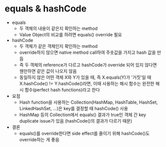 # equals & hashCode

- equals
  - 두 객체의 내용이 같은지 확인하는 method
  - Value Object의 비교를 하려면 equals() override 필요
- hashCode
  - 두 객체가 같은 객체인지 확인하는 method
  - override하지 않으면 native method call하여 주솟값을 가지고 hash 값을 만듬
  - 즉 두 객체의 reference가 다르고 hashCode가 override 되어 있지 않다면 웬만하면 같은 값이 나오지 않음
  - 동일하지 않은 어떤 객체 X와 Y가 있을 때, 즉 X.equals(Y)가 '거짓'일 때 X.hashCode() != Y.hashCode()라면, 이때 사용하는 해시 함수는 완전한 해시 함수(perfect hash functions)라고 한다
- 요점
  - Hash function을 사용하는 Collection(HashMap, HashTable, HashSet, LinkedHashSet, ...)은 key를 결정할 때 hashCode() 사용
  - HashMap 등의 Collection에서 equals() 결과가 true인 객체 간 key duplicate issue가 있음 (hashCode()의 결과가 다르기 때문)
- 결론
  - equals()를 override한다면 side effect를 줄이기 위해 hashCode()도 override하는 게 좋음
